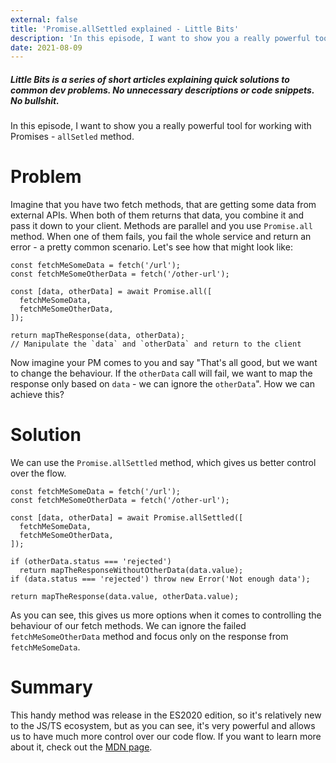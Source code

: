 ```yaml
---
external: false
title: 'Promise.allSettled explained - Little Bits'
description: 'In this episode, I want to show you a really powerful tool for working with Promises - `allSetled` method.'
date: 2021-08-09
---
```


##### Little Bits is a series of short articles explaining quick solutions to common dev problems. No unnecessary descriptions or code snippets. No bullshit.

In this episode, I want to show you a really powerful tool for working with Promises - `allSetled` method.

# Problem

Imagine that you have two fetch methods, that are getting some data from external APIs. When both of them returns that data, you combine it and pass it down to your client. Methods are parallel and you use `Promise.all` method. When one of them fails, you fail the whole service and return an error - a pretty common scenario. Let's see how that might look like:

```tsx
const fetchMeSomeData = fetch('/url');
const fetchMeSomeOtherData = fetch('/other-url');

const [data, otherData] = await Promise.all([
  fetchMeSomeData,
  fetchMeSomeOtherData,
]);

return mapTheResponse(data, otherData);
// Manipulate the `data` and `otherData` and return to the client
```

Now imagine your PM comes to you and say "That's all good, but we want to change the behaviour. If the `otherData` call will fail, we want to map the response only based on `data` - we can ignore the `otherData`". How we can achieve this?

# Solution

We can use the `Promise.allSettled` method, which gives us better control over the flow.

```tsx
const fetchMeSomeData = fetch('/url');
const fetchMeSomeOtherData = fetch('/other-url');

const [data, otherData] = await Promise.allSettled([
  fetchMeSomeData,
  fetchMeSomeOtherData,
]);

if (otherData.status === 'rejected')
  return mapTheResponseWithoutOtherData(data.value);
if (data.status === 'rejected') throw new Error('Not enough data');

return mapTheResponse(data.value, otherData.value);
```

As you can see, this gives us more options when it comes to controlling the behaviour of our fetch methods. We can ignore the failed `fetchMeSomeOtherData` method and focus only on the response from `fetchMeSomeData`.

# Summary

This handy method was release in the ES2020 edition, so it's relatively new to the JS/TS ecosystem, but as you can see, it's very powerful and allows us to have much more control over our code flow. If you want to learn more about it, check out the [MDN page](https://developer.mozilla.org/en-US/docs/Web/JavaScript/Reference/Global_Objects/Promise/allSettled).
